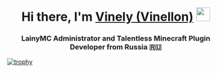 <h1 align="center">Hi there, I'm <a href="https://boosty.to/vinely" target="_blank">Vinely (Vinellon)</a> 
<img src="https://github.com/blackcater/blackcater/raw/main/images/Hi.gif" height="32"/></h1>
<h3 align="center">LainyMC Administrator and Talentless Minecraft Plugin Developer from Russia 🇷🇺</h3>

[![trophy](https://github-profile-trophy.vercel.app/?username=ryo-ma&theme=onedark)](https://github.com/ryo-ma/github-profile-trophy)


<!---
Vinellon/Vinellon is a ✨ special ✨ repository because its `README.md` (this file) appears on your GitHub profile.
You can click the Preview link to take a look at your changes.
--->
